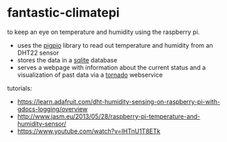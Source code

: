 # fantastic-climatepi

to keep an eye on temperature and humidity using the raspberry pi.

* uses the [pigpio](http://abyz.co.uk/rpi/pigpio/) library to read out temperature and humidity from an DHT22 sensor
* stores the data in a [sqlite](https://www.sqlite.org/) database
* serves a webpage with information about the current status and a visualization of past data via a [tornado](http://www.tornadoweb.org/en/stable/) webservice

tutorials:
 * https://learn.adafruit.com/dht-humidity-sensing-on-raspberry-pi-with-gdocs-logging/overview
 * http://www.jasm.eu/2013/05/28/raspberry-pi-temperature-and-humidity-sensor/
 * https://www.youtube.com/watch?v=IHTnU1T8ETk
